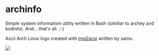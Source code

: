archinfo
========

Simple system information utility written in Bash (similiar to archey and bsdinfo). And... that's all. ;-)

Ascii Arch Linux logo created with <a href="https://github.com/samaelszafran/img2ansi">img2ansi</a> written by samu. 

<img src="https://raw.github.com/elwin013/archinfo/master/archinfo-screenshot.png"/>
